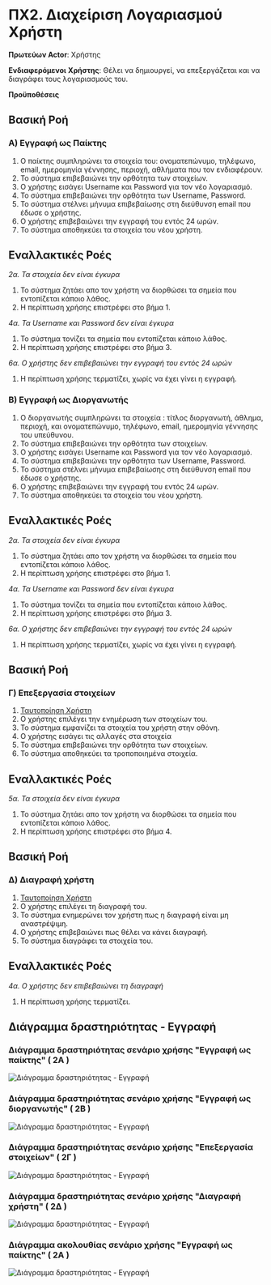 # ΠΧ2. Διαχείριση Λογαριασμού Χρήστη

**Πρωτεύων Actor**: Χρήστης  

**Ενδιαφερόμενοι**
**Χρήστης**: Θέλει να δημιουργεί, να επεξεργάζεται και να διαγράφει τους λογαριασμούς του.

**Προϋποθέσεις**  

## Βασική Ροή

### Α) Εγγραφή ως Παίκτης
1. Ο παίκτης συμπληρώνει τα στοιχεία του: ονοματεπώνυμο, τηλέφωνο, email, ημερομηνία γέννησης, περιοχή, αθλήματα που τον ενδιαφέρουν.
2. Το σύστημα επιβεβαιώνει την ορθότητα των στοιχείων.
3. Ο χρήστης εισάγει Username και Password για τον νέο λογαριασμό.
4. Το σύστημα επιβεβαιώνει την ορθότητα των Username, Password.
5. Το σύστημα στέλνει μήνυμα επιβεβαίωσης στη διεύθυνση email που έδωσε ο χρήστης.
6. Ο χρήστης επιβεβαιώνει την εγγραφή του εντός 24 ωρών.
7. Το σύστημα αποθηκεύει τα στοιχεία του νέου χρήστη.

## Εναλλακτικές Ροές

*2α. Τα στοιχεία δεν είναι έγκυρα*
1. Το σύστημα ζητάει απο τον χρήστη να διορθώσει τα σημεία που εντοπίζεται κάποιο λάθος.
2. Η περίπτωση χρήσης επιστρέφει στο βήμα 1.

*4α. Τα Username και Password δεν είναι έγκυρα*
1. Το σύστημα τονίζει τα σημεία που εντοπίζεται κάποιο λάθος.
2. Η περίπτωση χρήσης επιστρέφει στο βήμα 3.
	
*6α. Ο χρήστης δεν επιβεβαιώνει την εγγραφή του εντός 24 ωρών*
1. Η περίπτωση χρήσης τερματίζει, χωρίς να έχει γίνει η εγγραφή.


### Β) Εγγραφή ως Διοργανωτής
1. Ο διοργανωτής συμπληρώνει τα στοιχεία : τίτλος διοργανωτή, άθλημα, περιοχή, και ονοματεπώνυμο, τηλέφωνο, email, ημερομηνία γέννησης του υπεύθυνου.
2. Το σύστημα επιβεβαιώνει την ορθότητα των στοιχείων.
3. Ο χρήστης εισάγει Username και Password για τον νέο λογαριασμό.
4. Το σύστημα επιβεβαιώνει την ορθότητα των Username, Password.
5. Το σύστημα στέλνει μήνυμα επιβεβαίωσης στη διεύθυνση email που έδωσε ο χρήστης.
6. Ο χρήστης επιβεβαιώνει την εγγραφή του εντός 24 ωρών.
7. Το σύστημα αποθηκεύει τα στοιχεία του νέου χρήστη.


## Εναλλακτικές Ροές

*2α. Τα στοιχεία δεν είναι έγκυρα*
1. Το σύστημα ζητάει απο τον χρήστη να διορθώσει τα σημεία που εντοπίζεται κάποιο λάθος.
2. Η περίπτωση χρήσης επιστρέφει στο βήμα 1.

*4α. Τα Username και Password δεν είναι έγκυρα*
1. Το σύστημα τονίζει τα σημεία που εντοπίζεται κάποιο λάθος.
2. Η περίπτωση χρήσης επιστρέφει στο βήμα 3.
	
*6α. Ο χρήστης δεν επιβεβαιώνει την εγγραφή του εντός 24 ωρών*
1. Η περίπτωση χρήσης τερματίζει, χωρίς να έχει γίνει η εγγραφή.


## Βασική Ροή

### Γ) Επεξεργασία στοιχείων 
1. [Ταυτοποίηση Χρήστη](uc3-user-verification.md)
2. Ο χρήστης επιλέγει την ενημέρωση των στοιχείων του.
3. Το σύστημα εμφανίζει τα στοιχεία του χρήστη στην οθόνη.
4. Ο χρήστης εισάγει τις αλλαγές στα στοιχεία
5. Το σύστημα επιβεβαιώνει την ορθότητα των στοιχείων.
6. Το σύστημα αποθηκεύει τα τροποποιημένα στοιχεία.

## Εναλλακτικές Ροές

*5α. Τα στοιχεία δεν είναι έγκυρα*
1. Το σύστημα ζητάει απο τον χρήστη να διορθώσει τα σημεία που εντοπίζεται κάποιο λάθος.
2. Η περίπτωση χρήσης επιστρέφει στο βήμα 4.


## Βασική Ροή

### Δ) Διαγραφή χρήστη 
1. [Ταυτοποίηση Χρήστη](uc3-user-verification.md)
2. Ο χρήστης επιλέγει τη διαγραφή του.
3. Το σύστημα ενημερώνει τον χρήστη πως η διαγραφή είναι μη αναστρέψιμη.
4. Ο χρήστης επιβεβαιώνει πως θέλει να κάνει διαγραφή.
5. Το σύστημα διαγράφει τα στοιχεία του.

## Εναλλακτικές Ροές

*4α. Ο χρήστης δεν επιβεβαιώνει τη διαγραφή*
1. Η περίπτωση χρήσης τερματίζει.


## Διάγραμμα δραστηριότητας - Εγγραφή

### Διάγραμμα δραστηριότητας σενάριο χρήσης "Εγγραφή ως παίκτης" ( 2Α )
![Διάγραμμα δραστηριότητας - Εγγραφή](uml/requirements/uc2_A.png)

### Διάγραμμα δραστηριότητας σενάριο χρήσης "Εγγραφή ως διοργανωτής" ( 2B )
![Διάγραμμα δραστηριότητας - Εγγραφή](uml/requirements/uc2_B.png)

### Διάγραμμα δραστηριότητας σενάριο χρήσης "Επεξεργασία στοιχείων" ( 2Γ )
![Διάγραμμα δραστηριότητας - Εγγραφή](uml/requirements/uc2_C.png)

### Διάγραμμα δραστηριότητας σενάριο χρήσης "Διαγραφή χρήστη" ( 2Δ )
![Διάγραμμα δραστηριότητας - Εγγραφή](uml/requirements/uc2_D.png)

### Διάγραμμα ακολουθίας σενάριο χρήσης "Εγγραφή ως παίκτης" ( 2Α )
![Διάγραμμα δραστηριότητας - Εγγραφή](uml/requirements/uc2_sequence.png)



